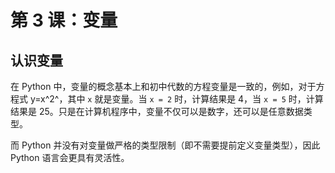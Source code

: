 # 第 3 课：变量

## 认识变量
在 Python 中，变量的概念基本上和初中代数的方程变量是一致的，例如，对于方程式 y=x^2^，其中 `x` 就是变量。当 `x = 2` 时，计算结果是 4，当 `x = 5` 时，计算结果是 25。只是在计算机程序中，变量不仅可以是数字，还可以是任意数据类型。

而 Python 并没有对变量做严格的类型限制（即不需要提前定义变量类型），因此 Python 语言会更具有灵活性。


